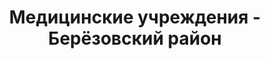 ---
district_id: 1-05-0
district_name: Берёзовский район
title: Медицинские учреждения - Берёзовский район
---